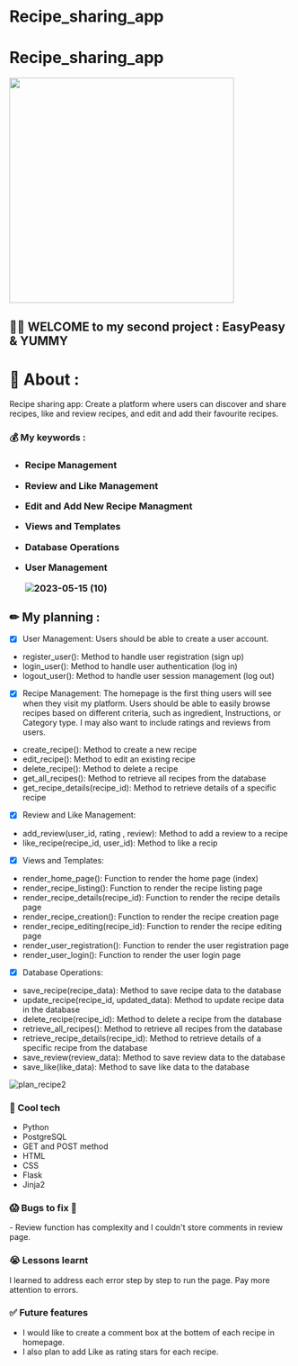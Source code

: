 # Recipe_sharing_app

# Recipe_sharing_app
<img src="https://github.com/afsharhadis123/Recipe_sharing_app/assets/129059226/0bf8e62d-994f-415b-9403-33d43065bbb1)" max-width="100" height="400" >

<h2> 🙋‍♀️ WELCOME to my second project : EasyPeasy & YUMMY </h2>


<h1> 📝 About : </h1> 

Recipe sharing app: Create a platform where users can discover and share recipes, like and review recipes, and edit and add their favourite recipes.

<h3> 💰 My keywords :<h3>

- Recipe Management
- Review and Like Management
- Edit and Add New Recipe Managment
- Views and Templates
- Database Operations
- User Management
  
  ![2023-05-15 (10)](https://github.com/afsharhadis123/Recipe_sharing_app/assets/129059226/7bcb3c1d-05f3-47bc-8045-289a40f5e061)

<h2> ✏ My planning :</h2>
  
  -  [X]  User Management: Users should be able to create a user account.
  - register_user(): Method to handle user registration (sign up)
  - login_user(): Method to handle user authentication (log in)
  - logout_user(): Method to handle user session management (log out)
  -  [X]  Recipe Management: The homepage is the first thing users will see when they visit my platform. Users should be able to easily browse recipes based on different criteria, such as ingredient, Instructions, or Category type. I may also want to include ratings and reviews from users.
  - create_recipe(): Method to create a new recipe
  - edit_recipe(): Method to edit an existing recipe
  - delete_recipe(): Method to delete a recipe
  - get_all_recipes(): Method to retrieve all recipes from the database
  - get_recipe_details(recipe_id): Method to retrieve details of a specific recipe
  -  [X] Review and Like Management:
  - add_review(user_id, rating , review): Method to add a review to a recipe
  - like_recipe(recipe_id, user_id): Method to like a recip 
  -  [X] Views and Templates:
  - render_home_page(): Function to render the home page (index)
  - render_recipe_listing(): Function to render the recipe listing page
  - render_recipe_details(recipe_id): Function to render the recipe details page
  - render_recipe_creation(): Function to render the recipe creation page
  - render_recipe_editing(recipe_id): Function to render the recipe editing page
  - render_user_registration(): Function to render the user registration page
  - render_user_login(): Function to render the user login page
   -  [X] Database Operations:
  - save_recipe(recipe_data): Method to save recipe data to the database
  - update_recipe(recipe_id, updated_data): Method to update recipe data in the database
  - delete_recipe(recipe_id): Method to delete a recipe from the database
  - retrieve_all_recipes(): Method to retrieve all recipes from the database
  - retrieve_recipe_details(recipe_id): Method to retrieve details of a specific recipe from the database
  - save_review(review_data): Method to save review data to the database
  - save_like(like_data): Method to save like data to the database
  
  ![plan_recipe2](https://github.com/afsharhadis123/Recipe_sharing_app/assets/129059226/0a01eea4-62d1-4078-ab77-4b2bb09f2885)

  <h3> 🚀 Cool tech </h3>
  
  - Python
  - PostgreSQL
  - GET and POST method
  - HTML
  - CSS
  - Flask
  - Jinja2
  
  <h3> 😱 Bugs to fix 💩 </h3>
  - Review function has complexity and I couldn't store comments in review page.
  
 
  <h3> 😭 Lessons learnt </h3> 
  <p> I learned to address each error step by step to run the page. Pay more attention to errors. </p>
  
  <h3> ✅  Future features </h3>
  
  - I would like to create a comment box at the bottem of each recipe in homepage.
  - I also plan to add Like as rating stars for each recipe.
 